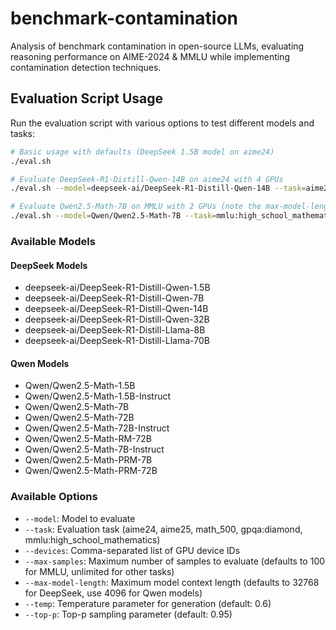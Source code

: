 # benchmark-contamination
Analysis of benchmark contamination in open-source LLMs, evaluating reasoning performance on AIME-2024 & MMLU while implementing contamination detection techniques.

## Evaluation Script Usage

Run the evaluation script with various options to test different models and tasks:

```bash
# Basic usage with defaults (DeepSeek 1.5B model on aime24)
./eval.sh

# Evaluate DeepSeek-R1-Distill-Qwen-14B on aime24 with 4 GPUs
./eval.sh --model=deepseek-ai/DeepSeek-R1-Distill-Qwen-14B --task=aime24 --devices=0,1,2,3

# Evaluate Qwen2.5-Math-7B on MMLU with 2 GPUs (note the max-model-length for Qwen models)
./eval.sh --model=Qwen/Qwen2.5-Math-7B --task=mmlu:high_school_mathematics --devices=0,1 --max-model-length=4096 --temp=1.0 --top-p=0.9
```

### Available Models

#### DeepSeek Models
* deepseek-ai/DeepSeek-R1-Distill-Qwen-1.5B
* deepseek-ai/DeepSeek-R1-Distill-Qwen-7B
* deepseek-ai/DeepSeek-R1-Distill-Qwen-14B
* deepseek-ai/DeepSeek-R1-Distill-Qwen-32B
* deepseek-ai/DeepSeek-R1-Distill-Llama-8B
* deepseek-ai/DeepSeek-R1-Distill-Llama-70B

#### Qwen Models
* Qwen/Qwen2.5-Math-1.5B
* Qwen/Qwen2.5-Math-1.5B-Instruct
* Qwen/Qwen2.5-Math-7B
* Qwen/Qwen2.5-Math-72B
* Qwen/Qwen2.5-Math-72B-Instruct
* Qwen/Qwen2.5-Math-RM-72B
* Qwen/Qwen2.5-Math-7B-Instruct
* Qwen/Qwen2.5-Math-PRM-7B
* Qwen/Qwen2.5-Math-PRM-72B

### Available Options
* `--model`: Model to evaluate
* `--task`: Evaluation task (aime24, aime25, math_500, gpqa:diamond, mmlu:high_school_mathematics)
* `--devices`: Comma-separated list of GPU device IDs
* `--max-samples`: Maximum number of samples to evaluate (defaults to 100 for MMLU, unlimited for other tasks)
* `--max-model-length`: Maximum model context length (defaults to 32768 for DeepSeek, use 4096 for Qwen models)
* `--temp`: Temperature parameter for generation (default: 0.6)
* `--top-p`: Top-p sampling parameter (default: 0.95)
